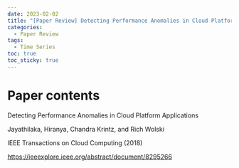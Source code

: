 ```yaml
---
date: 2023-02-02
title: "[Paper Review] Detecting Performance Anomalies in Cloud Platform Applications"
categories: 
  - Paper Review
tags: 
  - Time Series
toc: true  
toc_sticky: true 
---
```


# Paper contents

Detecting Performance Anomalies in Cloud Platform Applications

Jayathilaka, Hiranya, Chandra Krintz, and Rich Wolski

IEEE Transactions on Cloud Computing (2018)

https://ieeexplore.ieee.org/abstract/document/8295266


